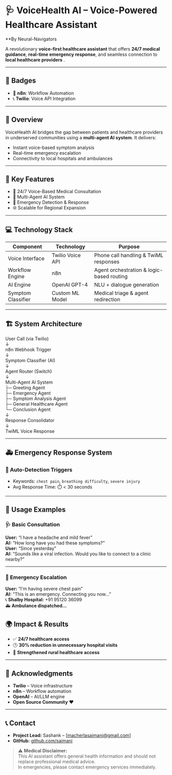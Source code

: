 # 🩺 VoiceHealth AI – Voice-Powered Healthcare Assistant  
**By Neural-Navigators 

A revolutionary **voice-first healthcare assistant** that offers **24/7 medical guidance**, **real-time emergency response**, and seamless connection to **local healthcare providers** .

---

## 🏅 Badges  
- 🧩 **n8n**: Workflow Automation  
- 📞 **Twilio**: Voice API Integration  

---

## 🧭 Overview  
VoiceHealth AI bridges the gap between patients and healthcare providers in underserved communities using a **multi-agent AI system**. It delivers:
- Instant voice-based symptom analysis  
- Real-time emergency escalation  
- Connectivity to local hospitals and ambulances  

---

## 🎯 Key Features  
- 🔁 24/7 Voice-Based Medical Consultation  
- 🧠 Multi-Agent AI System  
- 🚨 Emergency Detection & Response    
- 🌐 Scalable for Regional Expansion  

---

## 💻 Technology Stack  

| Component         | Technology         | Purpose                                           |
|------------------|--------------------|---------------------------------------------------|
| Voice Interface   | Twilio Voice API   | Phone call handling & TwiML responses             |
| Workflow Engine   | n8n                | Agent orchestration & logic-based routing         |
| AI Engine         | OpenAI GPT-4       | NLU + dialogue generation                         |
| Symptom Classifier| Custom ML Model    | Medical triage & agent redirection                |


---

## 🏗️ System Architecture  

User Call (via Twilio)\
↓\
n8n Webhook Trigger\
↓\
Symptom Classifier (AI)\
↓\
Agent Router (Switch)\
↓\
Multi-Agent AI System\
├─ Greeting Agent\
├─ Emergency Agent\
├─ Symptom Analysis Agent\
├─ General Healthcare Agent\
└─ Conclusion Agent\
↓\
Response Consolidator\
↓\
TwiML Voice Response


---

## 🚑 Emergency Response System  

### 🧠 Auto-Detection Triggers
- Keywords: `chest pain`, `breathing difficulty`, `severe injury`  
- Avg Response Time: ⏱️ < 30 seconds

---

## 💬 Usage Examples

### 🩺 Basic Consultation

**User:** “I have a headache and mild fever”  
**AI:** “How long have you had these symptoms?”  
**User:** “Since yesterday”  
**AI:** “Sounds like a viral infection. Would you like to connect to a clinic nearby?”

---

### 🚨 Emergency Escalation

**User:** “I'm having severe chest pain”  
**AI:** “This is an emergency. Connecting you now...”  
📞 **Shalby Hospital:** +91 95120 36099  
🚑 **Ambulance dispatched…**


## 🌍 Impact & Results

- ✅ **24/7 healthcare access**
- 🕒 **30% reduction in unnecessary hospital visits**
- 🌱 **Strengthened rural healthcare access**

---

## 🙌 Acknowledgments

- **Twilio** – Voice infrastructure  
- **n8n** – Workflow automation  
- **OpenAI** – AI/LLM engine   
- **Open Source Community** ❤️

---

## 📞 Contact

- **Project Lead:** Sashank – [macherlasaimani@gmail.com]  
- **GitHub:** [github.com/saimani]([https://github.com/yourusername/voicehealth-ai](https://github.com/saimani1232))

> ⚠️ **Medical Disclaimer:**  
> This AI assistant offers general health information and should not replace professional medical advice.  
> In emergencies, please contact emergency services immediately.


